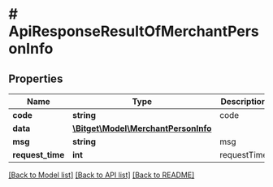 # # ApiResponseResultOfMerchantPersonInfo

## Properties

Name | Type | Description | Notes
------------ | ------------- | ------------- | -------------
**code** | **string** | code | [optional]
**data** | [**\Bitget\Model\MerchantPersonInfo**](MerchantPersonInfo.md) |  | [optional]
**msg** | **string** | msg | [optional]
**request_time** | **int** | requestTime | [optional]

[[Back to Model list]](../../README.md#models) [[Back to API list]](../../README.md#endpoints) [[Back to README]](../../README.md)
